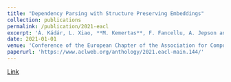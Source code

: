 ```yaml
---
title: "Dependency Parsing with Structure Preserving Embeddings"
collection: publications
permalink: /publication/2021-eacl
excerpt: 'Á. Kádár, L. Xiao, **M. Kemertas**, F. Fancellu, A. Jepson and A. Fazly'
date: 2021-01-01
venue: 'Conference of the European Chapter of the Association for Computational Linguistics (EACL)'
paperurl: 'https://www.aclweb.org/anthology/2021.eacl-main.144/'
---
```

[Link](https://www.aclweb.org/anthology/2021.eacl-main.144/)
